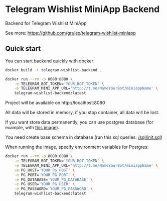 # Telegram Wishlist MiniApp Backend

Backend for Telegram Wishlist MiniApp

See more: https://github.com/grulex/telegram-wishlist-miniapp

## Quick start
You can start backend quickly with docker:
```bash
docker build -t telegram-wishlist-backend .
```
```bash
docker run --rm -p 8080:8080 \
    -e TELEGRAM_BOT_TOKEN='YOUR_BOT_TOKEN' \
    -e TELEGRAM_MINI_APP_URL='http://t.me/NameYourBot/miniappName' \
    telegram-wishlist-backend:latest
```
Project will be available on http://localhost:8080

All data will be stored in memory, if you stop container, all data will be lost.

If you want store data permanently, you can use postgres database (for example, with [this image](https://hub.docker.com/_/postgres)).

You need create base schema in database (run this sql queries: [/sql/init.sql](https://github.com/grulex/go-wishlist/blob/main/sql/init.sql))

When running the image, specify environment variables for Postgres:
```bash
docker run --rm -p 8080:8080 \
    -e TELEGRAM_BOT_TOKEN='YOUR_BOT_TOKEN' \
    -e TELEGRAM_MINI_APP_URL='http://t.me/NameYourBot/miniappName' \
    -e PG_HOST='YOUR_PG_HOST' \
    -e PG_PORT='YOUR_PG_PORT' \
    -e PG_DATABASE='YOUR_PG_DATABASE' \
    -e PG_USER='YOUR_PG_USER' \
    -e PG_PASSWORD='YOUR_PG_PASSWORD' \
    telegram-wishlist-backend:latest
```
